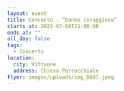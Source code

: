 ```yaml
---
layout: event
title: Concerto - “Donne coraggiose”
starts_at: 2023-07-08T21:00:00
ends_at: ""
all_day: false
tags:
  - Concerto
location:
  city: Vittuone
  address: Chiesa Parrocchiale
flyer: images/uploads/img_0687.jpeg
---
```

